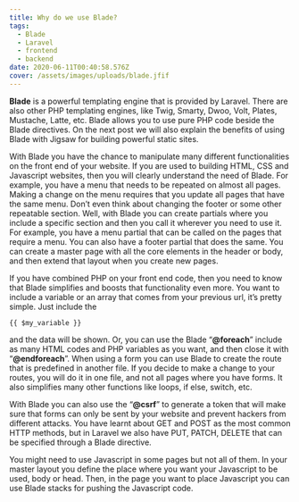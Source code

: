 ```yaml
---
title: Why do we use Blade?
tags:
  - Blade
  - Laravel
  - frontend
  - backend
date: 2020-06-11T00:40:58.576Z
cover: /assets/images/uploads/blade.jfif
---
```

**Blade** is a powerful templating engine that is provided by Laravel. There are also other PHP templating engines, like Twig, Smarty, Dwoo, Volt, Plates, Mustache, Latte, etc. Blade allows you to use pure PHP code beside the Blade directives. On the next post we will also explain the benefits of using Blade with Jigsaw for building powerful static sites.

With Blade you have the chance to manipulate many different functionalities on the front end of your website. If you are used to building HTML, CSS and Javascript websites, then you will clearly understand the need of Blade. For example, you have a menu that needs to be repeated on almost all pages. Making a change on the menu requires that you update all pages that have the same menu. Don’t even think about changing the footer or some other repeatable section. Well, with Blade you can create partials where you include a specific section and then you call it wherever you need to use it. For example, you have a menu partial that can be called on the pages that require a menu. You can also have a footer partial that does the same. You can create a master page with all the core elements in the header or body, and then extend that layout when you create new pages.

If you have combined PHP on your front end code, then you need to know that Blade simplifies and boosts that functionality even more. You want to include a variable or an array that comes from your previous url, it’s pretty simple. Just include the

`{{ $my_variable }}`

and the data will be shown. Or, you can use the Blade “**@foreach**” include as many HTML codes and PHP variables as you want, and then close it with “**@endforeach**”. When using a form you can use Blade to create the route that is predefined in another file. If you decide to make a change to your routes, you will do it in one file, and not all pages where you have forms. It also simplifies many other functions like loops, if else, switch, etc.

With Blade you can also use the “**@csrf**” to generate a token that will make sure that forms can only be sent by your website and prevent hackers from different attacks. You have learnt about GET and POST as the most common HTTP methods, but in Laravel we also have PUT, PATCH, DELETE that can be specified through a Blade directive.

You might need to use Javascript in some pages but not all of them. In your master layout you define the place where you want your Javascript to be used, body or head. Then, in the page you want to place Javascript you can use Blade stacks for pushing the Javascript code.